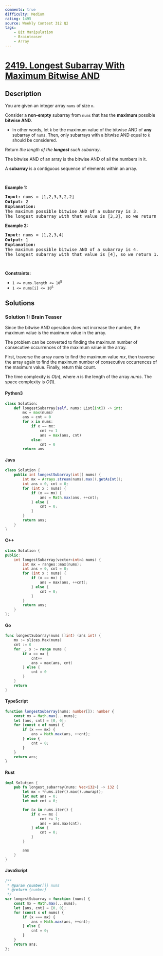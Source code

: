 ```yaml
---
comments: true
difficulty: Medium
rating: 1495
source: Weekly Contest 312 Q2
tags:
    - Bit Manipulation
    - Brainteaser
    - Array
---
```


<!-- problem:start -->

# [2419. Longest Subarray With Maximum Bitwise AND](https://leetcode.com/problems/longest-subarray-with-maximum-bitwise-and)

## Description

<!-- description:start -->

<p>You are given an integer array <code>nums</code> of size <code>n</code>.</p>

<p>Consider a <strong>non-empty</strong> subarray from <code>nums</code> that has the <strong>maximum</strong> possible <strong>bitwise AND</strong>.</p>

<ul>
	<li>In other words, let <code>k</code> be the maximum value of the bitwise AND of <strong>any</strong> subarray of <code>nums</code>. Then, only subarrays with a bitwise AND equal to <code>k</code> should be considered.</li>
</ul>

<p>Return <em>the length of the <strong>longest</strong> such subarray</em>.</p>

<p>The bitwise AND of an array is the bitwise AND of all the numbers in it.</p>

<p>A <strong>subarray</strong> is a contiguous sequence of elements within an array.</p>

<p>&nbsp;</p>
<p><strong class="example">Example 1:</strong></p>

<pre>
<strong>Input:</strong> nums = [1,2,3,3,2,2]
<strong>Output:</strong> 2
<strong>Explanation:</strong>
The maximum possible bitwise AND of a subarray is 3.
The longest subarray with that value is [3,3], so we return 2.
</pre>

<p><strong class="example">Example 2:</strong></p>

<pre>
<strong>Input:</strong> nums = [1,2,3,4]
<strong>Output:</strong> 1
<strong>Explanation:</strong>
The maximum possible bitwise AND of a subarray is 4.
The longest subarray with that value is [4], so we return 1.
</pre>

<p>&nbsp;</p>
<p><strong>Constraints:</strong></p>

<ul>
	<li><code>1 &lt;= nums.length &lt;= 10<sup>5</sup></code></li>
	<li><code>1 &lt;= nums[i] &lt;= 10<sup>6</sup></code></li>
</ul>

<!-- description:end -->

## Solutions

<!-- solution:start -->

### Solution 1: Brain Teaser

Since the bitwise AND operation does not increase the number, the maximum value is the maximum value in the array.

The problem can be converted to finding the maximum number of consecutive occurrences of the maximum value in the array.

First, traverse the array $\textit{nums}$ to find the maximum value $\textit{mx}$, then traverse the array again to find the maximum number of consecutive occurrences of the maximum value. Finally, return this count.

The time complexity is $O(n)$, where $n$ is the length of the array $\textit{nums}$. The space complexity is $O(1)$.

<!-- tabs:start -->

#### Python3

```python
class Solution:
    def longestSubarray(self, nums: List[int]) -> int:
        mx = max(nums)
        ans = cnt = 0
        for x in nums:
            if x == mx:
                cnt += 1
                ans = max(ans, cnt)
            else:
                cnt = 0
        return ans
```

#### Java

```java
class Solution {
    public int longestSubarray(int[] nums) {
        int mx = Arrays.stream(nums).max().getAsInt();
        int ans = 0, cnt = 0;
        for (int x : nums) {
            if (x == mx) {
                ans = Math.max(ans, ++cnt);
            } else {
                cnt = 0;
            }
        }
        return ans;
    }
}
```

#### C++

```cpp
class Solution {
public:
    int longestSubarray(vector<int>& nums) {
        int mx = ranges::max(nums);
        int ans = 0, cnt = 0;
        for (int x : nums) {
            if (x == mx) {
                ans = max(ans, ++cnt);
            } else {
                cnt = 0;
            }
        }
        return ans;
    }
};
```

#### Go

```go
func longestSubarray(nums []int) (ans int) {
	mx := slices.Max(nums)
	cnt := 0
	for _, x := range nums {
		if x == mx {
			cnt++
			ans = max(ans, cnt)
		} else {
			cnt = 0
		}
	}
	return
}
```

#### TypeScript

```ts
function longestSubarray(nums: number[]): number {
    const mx = Math.max(...nums);
    let [ans, cnt] = [0, 0];
    for (const x of nums) {
        if (x === mx) {
            ans = Math.max(ans, ++cnt);
        } else {
            cnt = 0;
        }
    }
    return ans;
}
```

#### Rust

```rust
impl Solution {
    pub fn longest_subarray(nums: Vec<i32>) -> i32 {
        let mx = *nums.iter().max().unwrap();
        let mut ans = 0;
        let mut cnt = 0;

        for &x in nums.iter() {
            if x == mx {
                cnt += 1;
                ans = ans.max(cnt);
            } else {
                cnt = 0;
            }
        }

        ans
    }
}
```

#### JavaScript

```js
/**
 * @param {number[]} nums
 * @return {number}
 */
var longestSubarray = function (nums) {
    const mx = Math.max(...nums);
    let [ans, cnt] = [0, 0];
    for (const x of nums) {
        if (x === mx) {
            ans = Math.max(ans, ++cnt);
        } else {
            cnt = 0;
        }
    }
    return ans;
};
```

<!-- tabs:end -->

<!-- solution:end -->

<!-- problem:end -->
